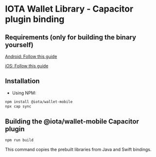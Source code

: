 # IOTA Wallet Library - Capacitor plugin binding

## Requirements (only for building the binary yourself)

[Android: Follow this guide](https://github.com/iotaledger/wallet.rs/tree/develop/bindings/java#instead-build-everything-from-scratch-yourself)

[iOS: Follow this guide](https://github.com/iotaledger/wallet.rs/blob/develop/bindings/swift)


## Installation

- Using NPM:

```bash
npm install @iota/wallet-mobile
npx cap sync
```

## Building the @iota/wallet-mobile Capacitor plugin

```sh
npm run build
```
This command copies the prebuilt libraries from Java and Swift bindings.